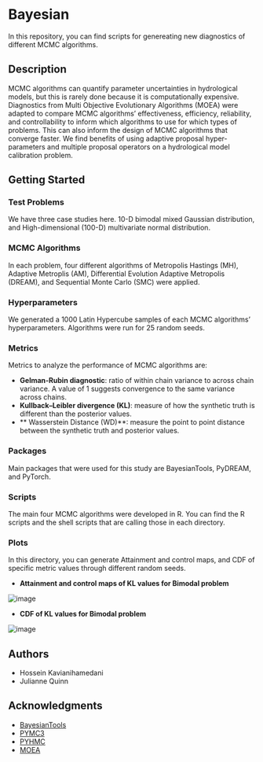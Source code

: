 # Bayesian

In this repository, you can find scripts for genereating new diagnostics of different MCMC algorithms. 

## Description

MCMC algorithms can quantify parameter uncertainties in hydrological models, but this is rarely done because it is computationally expensive. Diagnostics from Multi Objective Evolutionary Algorithms (MOEA) were adapted to compare MCMC algorithms’ effectiveness, efficiency, reliability, and controllability to inform which algorithms to use for which types of problems. This can also inform the design of MCMC algorithms that converge faster. We find benefits of using adaptive proposal hyper-parameters and multiple proposal operators on a hydrological model calibration problem.

## Getting Started

### Test Problems

We have three case studies here. 10-D bimodal mixed Gaussian distribution, and High-dimensional (100-D) multivariate normal distribution. 

### MCMC Algorithms

In each problem, four different algorithms of Metropolis Hastings (MH), Adaptive Metroplis (AM), Differential Evolution Adaptive Metropolis (DREAM), and Sequential Monte Carlo (SMC) were applied. 

### Hyperparameters

We generated a 1000 Latin Hypercube samples of each MCMC algorithms’ hyperparameters. Algorithms were run for 25 random seeds.

### Metrics

Metrics to analyze the performance of MCMC algorithms are:

* **Gelman-Rubin diagnostic**: ratio of within chain variance to across chain variance. A value of 1 suggests convergence to the same variance across chains.
* **Kullback–Leibler divergence (KL)**: measure of how the synthetic truth is different than the posterior values.
* ** Wasserstein Distance (WD)**: measure the point to point distance between the synthetic truth and posterior values.


### Packages

Main packages that were used for this study are BayesianTools, PyDREAM, and PyTorch. 

### Scripts

The main four MCMC algorithms were developed in R. You can find the R scripts and the shell scripts that are calling those in each directory. 

### Plots

In this directory, you can generate Attainment and control maps, and CDF of specific metric values through different random seeds.

* **Attainment and control maps of KL values for Bimodal problem**

![image](https://user-images.githubusercontent.com/54559577/198050022-834ddc9f-1434-4990-87a6-8f57eabefffc.png)


* **CDF of  KL values for Bimodal problem**


![image](https://user-images.githubusercontent.com/54559577/198050266-ff67b9c8-220e-485c-a6a9-31d9e6a4df09.png)


## Authors

* Hossein Kavianihamedani
* Julianne Quinn


## Acknowledgments

* [BayesianTools](https://github.com/florianhartig/BayesianTools)
* [PYMC3](https://github.com/pymc-devs/pymc)
* [PYHMC](https://github.com/rmcgibbo/pyhmc)
* [MOEA](https://www.sciencedirect.com/science/article/pii/S0309170816300896)
